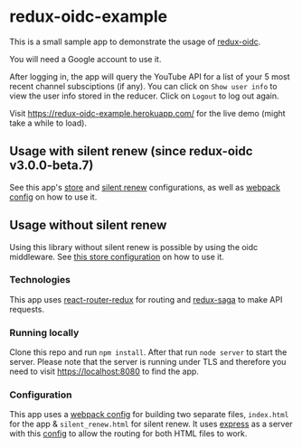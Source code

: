 # redux-oidc-example

This is a small sample app to demonstrate the usage of [redux-oidc](https://github.com/maxmantz/redux-oidc).

You will need a Google account to use it.

After logging in, the app will query the YouTube API for a list of your 5 most recent channel subsciptions (if any).
You can click on `Show user info` to view the user info stored in the reducer.
Click on `Logout` to log out again.

Visit <https://redux-oidc-example.herokuapp.com/> for the live demo (might take a while to load).

## Usage with silent renew (since redux-oidc v3.0.0-beta.7)
See this app's [store](https://github.com/maxmantz/redux-oidc-example/blob/master/src/store.js) and [silent renew](https://github.com/maxmantz/redux-oidc-example/blob/master/silent_renew/index.js) configurations, as well as [webpack config](https://github.com/maxmantz/redux-oidc-example/blob/master/webpack.config.js) on how to use it.

## Usage without silent renew
Using this library without silent renew is possible by using the oidc middleware. See [this store configuration](https://github.com/maxmantz/redux-oidc-example/blob/master/src/storeWithoutSilentRenew.js) on how to use it.

### Technologies
This app uses [react-router-redux](https://github.com/reactjs/react-router-redux) for routing and [redux-saga](https://github.com/yelouafi/redux-saga) to make API requests.

### Running locally
Clone this repo and run `npm install`.
After that run `node server` to start the server.
Please note that the server is running under TLS and therefore you need to visit [https://localhost:8080](https://localhost:8080) to find the app.

### Configuration
This app uses a [webpack config](webpack.config.js) for building two separate files, `index.html` for the app & `silent_renew.html` for silent renew. It uses [express](https://github.com/expressjs/express) as a server with this [config](server.prod.js) to allow the routing for both HTML files to work.
